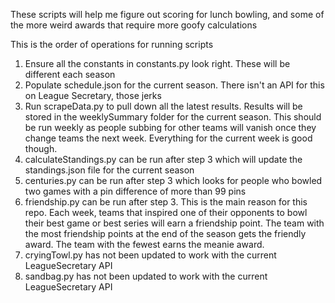 These scripts will help me figure out scoring for lunch bowling, and some of the more weird awards that require more goofy calculations

This is the order of operations for running scripts
1. Ensure all the constants in constants.py look right. These will be different each season
2. Populate schedule.json for the current season. There isn't an API for this on League Secretary, those jerks
3. Run scrapeData.py to pull down all the latest results. Results will be stored in the weeklySummary folder for the current season. This should be run weekly as people subbing for other teams will vanish once they change teams the next week. Everything for the current week is good though.
4. calculateStandings.py can be run after step 3 which will update the standings.json file for the current season
5. centuries.py can be run after step 3 which looks for people who bowled two games with a pin difference of more than 99 pins
6. friendship.py can be run after step 3. This is the main reason for this repo. Each week, teams that inspired one of their opponents to bowl their best game or best series will earn a friendship point. The team with the most friendship points at the end of the season gets the friendly award. The team with the fewest earns the meanie award.
7. cryingTowl.py has not been updated to work with the current LeagueSecretary API
8. sandbag.py has not been updated to work with the current LeagueSecretary API
